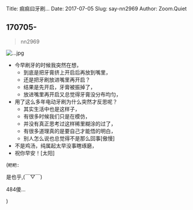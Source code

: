 Title: 痲痲曰牙刷...
Date: 2017-07-05
Slug: say-nn2969
Author: Zoom.Quiet


## 170705-
> nn2969


![...jpg](http://zoomquiet.qiniucdn.com/niuniu-albums/nn2017/170705-nn2969.jpeg?imageView2/2/w/360)

- 今早刷牙的时候我突然在想，
    + 到底是把牙膏挤上开启后再放到嘴里，
    + 还是把牙刷放进嘴里再开启？
    + 结果是先开启，牙膏被振掉了，
    + 放进嘴里再开启又总觉得牙膏没分布均匀，
- 用了这么多年电动牙刷为什么突然才反思呢？
    + 其实生活中也是这样子，
    + 有很多时候我们只是在模仿，
    + 并没有真正思考过这样稀里糊涂的过了，
    + 有很多道理真的是要自己才能悟的明白，
    + 别人怎么说也总觉得不是那么回事[傲慢]
- 不是鸡汤，纯属起太早没事瞎琢磨，
- 祝你早安！[太阳]

(`粑粑:` 

是也乎,(￣▽￣)

484傻...

)
